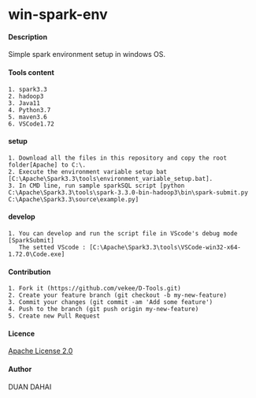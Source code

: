 # win-spark-env

#### Description
Simple spark environment setup in windows OS.

#### Tools content
    1. spark3.3
    2. hadoop3
    3. Java11
    4. Python3.7
    5. maven3.6
    6. VSCode1.72

#### setup
    1. Download all the files in this repository and copy the root folder[Apache] to C:\.
    2. Execute the environment variable setup bat [C:\Apache\Spark3.3\tools\environment_variable_setup.bat].
    3. In CMD line, run sample sparkSQL script [python C:\Apache\Spark3.3\tools\spark-3.3.0-bin-hadoop3\bin\spark-submit.py C:\Apache\Spark3.3\source\example.py]

#### develop
    1. You can develop and run the script file in VScode's debug mode [SparkSubmit]
       The setted VScode : [C:\Apache\Spark3.3\tools\VSCode-win32-x64-1.72.0\Code.exe]
       

#### Contribution
    1. Fork it (https://github.com/vekee/D-Tools.git)
    2. Create your feature branch (git checkout -b my-new-feature)
    3. Commit your changes (git commit -am 'Add some feature')
    4. Push to the branch (git push origin my-new-feature)
    5. Create new Pull Request

#### Licence
[Apache License 2.0](https://github.com/vekee/win-spark-env/blob/spark3.3/LICENSE)

#### Author
DUAN DAHAI  
